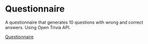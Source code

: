 # **Questionnaire**

A questionnaire that generates 10 questions with wrong and correct answers. Using Open Trivia API.

[Questionnaire](https://stebged.github.io)

